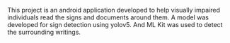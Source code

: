 This project is an android application developed to help visually impaired individuals read the signs and documents around them. A model was developed for sign detection using yolov5. And ML Kit was used to detect the surrounding writings.
